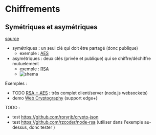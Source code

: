 Chiffrements 
============

Symétriques et asymétriques
----------------------------------------

[source](http://www.kitpages.fr/fr/cms/93/chiffrements-symetriques-et-asymetriques)

* symétriques : un seul clé qui doit être partagé (donc publique)
  * exemple : [AES](https://fr.wikipedia.org/wiki/Advanced_Encryption_Standard)
* asymétriques : deux clés (privée et publique) qui se chiffre/déchiffre mutuelement
  * exemple : [RSA](https://fr.wikipedia.org/wiki/Chiffrement_RSA)
  * ![shema](http://www.kitpages.fr.s3.amazonaws.com/bundle/kitpagesFileSystem/kitpagesFile/public/61/61/chiffrement-cle-privee-2.png)

Exemples : 

* TODO [RSA + AES](https://medium.com/@weblab_tech/encrypted-client-server-communication-protection-of-privacy-and-integrity-with-aes-and-rsa-in-c7b180fe614e) : très complet client/server (node.js websockets)
* demo [Web Cryptography](https://github.com/diafygi/webcrypto-examples) (support edge+)

TODO :

* test https://github.com/roryrjb/crypto-json
* test https://github.com/rzcoder/node-rsa (utiliser dans l'exemple au-dessus, donc tester )
